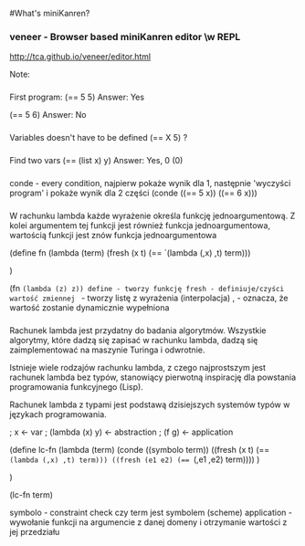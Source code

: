 #What's miniKanren?

### veneer - Browser based miniKanren editor \w REPL
http://tca.github.io/veneer/editor.html

Note:
###
First program:
  (== 5 5)
  Answer: Yes

  (== 5 6)
  Answer: No
  
###
Variables doesn't have to be defined
  (== X 5) ?

###
Find two vars
(== (list x)  y) 
    Answer: Yes, 0 (0)
    
###
conde - every condition, najpierw pokaże wynik dla 1, 
następnie 'wyczyści program' i pokaże wynik dla 2 części 
(conde
       ((== 5 x))
       ((== 6 x)))

###
W rachunku lambda każde wyrażenie określa funkcję jednoargumentową. Z kolei argumentem tej funkcji jest również funkcja jednoargumentowa, wartością funkcji jest znów funkcja jednoargumentowa

(define fn
  (lambda (term)
      (fresh (x t)
        (== `(lambda (,x) ,t) term)))  

)

(fn `(lambda (z) z))
define - tworzy funkcję
fresh - definiuje/czyści wartość zmiennej
` - tworzy listę z wyrażenia (interpolacja)
, - oznacza, że wartość zostanie dynamicznie wypełniona

###
Rachunek lambda jest przydatny do badania algorytmów. 
Wszystkie algorytmy, które dadzą się zapisać w rachunku lambda, dadzą się zaimplementować na maszynie Turinga i odwrotnie.

Istnieje wiele rodzajów rachunku lambda, z czego najprostszym jest rachunek lambda bez typów, 
stanowiący pierwotną inspirację dla powstania programowania funkcyjnego (Lisp). 

Rachunek lambda z typami jest podstawą dzisiejszych systemów typów w językach programowania.


; x <- var
; (lambda (x) y) <- abstraction
; (f g) <- application

(define lc-fn
  (lambda (term)
      (conde 
        ((symbolo term))
        ((fresh (x t)
          (== `(lambda (,x) ,t) term)))
        ((fresh (e1 e2)
          (== `(,e1 ,e2) term))))
      )

)

(lc-fn term)


symbolo - constraint check czy term jest symbolem (scheme)
application - wywołanie funkcji na argumencie z danej domeny i otrzymanie wartości z jej przedziału
